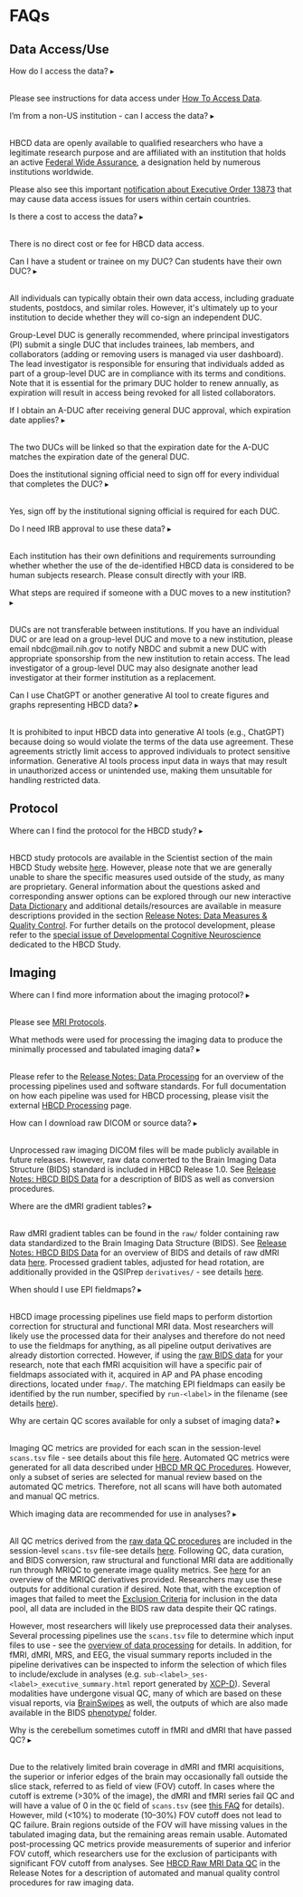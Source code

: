 # FAQs
## Data Access/Use

<p>
<div id="faq-access" class="notification-banner" onclick="toggleCollapse(this)">
  <span class="emoji"><i class="fa-regular fa-lightbulb"></i></span>
  <span class="text">How do I access the data?</span>
  <span class="arrow">▸</span>
</div>
<div class="collapsible-content">
<br>
<p>Please see instructions for data access under <a href="../data_access">How To Access Data</a>.</p>
</div>
</p>

<p>
<div id="faq-nonus" class="notification-banner" onclick="toggleCollapse(this)">
  <span class="emoji"><i class="fa-regular fa-lightbulb"></i></span>
  <span class="text">I’m from a non-US institution - can I access the data?</span>
  <span class="arrow">▸</span>
</div>
<div class="collapsible-content">
<br>
<p>HBCD data are openly available to qualified researchers who have a legitimate research purpose and are affiliated with an institution that holds an active <a href="https://ohrp.cit.nih.gov/search/fwasearch.aspx?styp=bsc">Federal Wide Assurance</a>, a designation held by numerous institutions worldwide.</p>
<p>Please also see this important <a href="../data_access/#notification-banner">notification about Executive Order 13873</a> that may cause data access issues for users within certain countries.</p>
</div>
</p>

<p>
<div id="faq-cost" class="notification-banner" onclick="toggleCollapse(this)">
  <span class="emoji"><i class="fa-regular fa-lightbulb"></i></span>
  <span class="text">Is there a cost to access the data?</span>
  <span class="arrow">▸</span>
</div>
<div class="collapsible-content">
<br>
<p>There is no direct cost or fee for HBCD data access.</p>
</div>
</p>

<p>
<div id="faq-duc" class="notification-banner" onclick="toggleCollapse(this)">
  <span class="emoji"><i class="fa-regular fa-lightbulb"></i></span>
  <span class="text">Can I have a student or trainee on my DUC? Can students have their own DUC?</span>
  <span class="arrow">▸</span>
</div>
<div class="collapsible-content">
<br>
<p>All individuals can typically obtain their own data access, including graduate students, postdocs, and similar roles. However, it's ultimately up to your institution to decide whether they will co-sign an independent DUC.</p>
<p>Group-Level DUC is generally recommended, where principal investigators (PI) submit a single DUC that includes trainees, lab members, and collaborators (adding or removing users is managed via user dashboard). The lead investigator is responsible for ensuring that individuals added as part of a group-level DUC are in compliance with its terms and conditions. Note that it is essential for the primary DUC holder to renew annually, as expiration will result in access being revoked for all listed collaborators.</p>
</div>
</p>

<p>
<div id="faq-aduc" class="notification-banner" onclick="toggleCollapse(this)">
  <span class="emoji"><i class="fa-regular fa-lightbulb"></i></span>
  <span class="text">If I obtain an A-DUC after receiving general DUC approval, which expiration date applies?</span>
  <span class="arrow">▸</span>
</div>
<div class="collapsible-content">
<br>
<p>The two DUCs will be linked so that the expiration date for the A-DUC matches the expiration date of the general DUC.</p>
</div>
</p>

<p>
<div id="faq-ducsignoff" class="notification-banner" onclick="toggleCollapse(this)">
  <span class="emoji"><i class="fa-regular fa-lightbulb"></i></span>
  <span class="text">Does the institutional signing official need to sign off for every individual that completes the DUC?</span>
  <span class="arrow">▸</span>
</div>
<div class="collapsible-content">
<br>
<p>Yes, sign off by the institutional signing official is required for each DUC.</p>
</div>
</p>

<p>
<div id="faq-irb" class="notification-banner" onclick="toggleCollapse(this)">
  <span class="emoji"><i class="fa-regular fa-lightbulb"></i></span>
  <span class="text">Do I need IRB approval to use these data?</span>
  <span class="arrow">▸</span>
</div>
<div class="collapsible-content">
<br>
<p>Each institution has their own definitions and requirements surrounding whether whether the use of the de-identified HBCD data is considered to be human subjects research. Please consult directly with your IRB. </p>
</div>
</p>

<p>
<div id="faq-ducmove" class="notification-banner" onclick="toggleCollapse(this)">
  <span class="emoji"><i class="fa-regular fa-lightbulb"></i></span>
  <span class="text">What steps are required if someone with a DUC moves to a new institution?</span>
  <span class="arrow">▸</span>
</div>
<div class="collapsible-content">
<br>
<p>DUCs are not transferable between institutions. If you have an individual DUC or are lead on a group-level DUC and move to a new institution, please email nbdc@mail.nih.gov to notify NBDC and submit a new DUC with appropriate sponsorship from the new institution to retain access. The lead investigator of a group-level DUC may also designate another lead investigator at their former institution as a replacement.</p>
</div>
</p>

<p>
<div id="faq-ai" class="notification-banner" onclick="toggleCollapse(this)">
  <span class="emoji"><i class="fa-regular fa-lightbulb"></i></span>
  <span class="text">Can I use ChatGPT or another generative AI tool to create figures and graphs representing HBCD data?</span>
  <span class="arrow">▸</span>
</div>
<div class="collapsible-content">
<br>
<p>It is prohibited to input HBCD data into generative AI tools (e.g., ChatGPT) because doing so would violate the terms of the data use agreement. These agreements strictly limit access to approved individuals to protect sensitive information. Generative AI tools process input data in ways that may result in unauthorized access or unintended use, making them unsuitable for handling restricted data.</p>
</div>
</p>

## Protocol
<p>
<div id="faq-protocol" class="notification-banner" onclick="toggleCollapse(this)">
  <span class="emoji"><i class="fa-regular fa-lightbulb"></i></span>
  <span class="text">Where can I find the protocol for the HBCD study?</span>
  <span class="arrow">▸</span>
</div>
<div class="collapsible-content">
<br>
<p>HBCD study protocols are available in the Scientist section of the main HBCD Study website <a href="https://hbcdstudy.org/study-protocols/">here</a>. However, please note that we are generally unable to share the specific measures used outside of the study, as many are proprietary. General information about the questions asked and corresponding answer options can be explored through our new interactive <a href="../data_access/datadictionary">Data Dictionary</a> and additional details/resources are available in measure descriptions provided in the section <a href="../measures/">Release Notes: Data Measures & Quality Control</a>. For further details on the protocol development, please refer to the <a href="https://www.sciencedirect.com/special-issue/10VNSS1BBLV">special issue of Developmental Cognitive Neuroscience</a> dedicated to the HBCD Study.</p>
</div>
</p>

## Imaging
<p>
<div id="faq-mriprotocol" class="notification-banner" onclick="toggleCollapse(this)">
  <span class="emoji"><i class="fa-regular fa-lightbulb"></i></span>
  <span class="text">Where can I find more information about the imaging protocol?</span>
  <span class="arrow">▸</span>
</div>
<div class="collapsible-content">
<br>
<p>Please see <a href="../mriprotocols/mriprotocols">MRI Protocols</a>.</p>
</div>
</p>

<p>
<div id="faq-dataproc" class="notification-banner" onclick="toggleCollapse(this)">
  <span class="emoji"><i class="fa-regular fa-lightbulb"></i></span>
  <span class="text">What methods were used for processing the imaging data to produce the minimally processed and tabulated imaging data?</span>
  <span class="arrow">▸</span>
</div>
<div class="collapsible-content">
<br>
<p>Please refer to the <a href="../processing/pipelines">Release Notes: Data Processing</a> for an overview of the processing pipelines used and software standards. For full documentation on how each pipeline was used for HBCD processing, please visit the external <a href="https://hbcd-cbrain-processing.readthedocs.io/latest/">HBCD Processing</a> page.</p>
</div>
</p>

<p>
<div id="faq-raw" class="notification-banner" onclick="toggleCollapse(this)">
  <span class="emoji"><i class="fa-regular fa-lightbulb"></i></span>
  <span class="text">How can I download raw DICOM or source data?</span>
  <span class="arrow">▸</span>
</div>
<div class="collapsible-content">
<br>
<p>Unprocessed raw imaging DICOM files will be made publicly available in future releases. However, raw data converted to the Brain Imaging Data Structure (BIDS) standard is included in HBCD Release 1.0. See <a href="../datacuration/overview">Release Notes: HBCD BIDS Data</a> for a description of BIDS as well as conversion procedures.</p>
</div>
</p>

<p>
<div id="faq-dmri" class="notification-banner" onclick="toggleCollapse(this)">
  <span class="emoji"><i class="fa-regular fa-lightbulb"></i></span>
  <span class="text">Where are the dMRI gradient tables?  </span>
  <span class="arrow">▸</span>
</div>
<div class="collapsible-content">
<br>
<p>
Raw dMRI gradient tables can be found in the <code>raw/</code> folder containing raw data standardized to the Brain Imaging Data Structure (BIDS). See <a href="../datacuration/overview">Release Notes: HBCD BIDS Data</a> for an overview of BIDS and details of raw dMRI data <a href="../datacuration/rawbids/#diffusion-dwi">here</a>. Processed gradient tables, adjusted for head rotation, are additionally provided in the QSIPrep <code>derivatives/</code> - see details <a href="../datacuration/derivatives/#qsiprep-qsiprep">here</a>.
</p>
</div>
</p>

<p>
<div id="faq-fmap" class="notification-banner" onclick="toggleCollapse(this)">
  <span class="emoji"><i class="fa-regular fa-lightbulb"></i></span>
  <span class="text">When should I use EPI fieldmaps?  </span>
  <span class="arrow">▸</span>
</div>
<div class="collapsible-content">
<br>
<p>HBCD image processing pipelines use field maps to perform distortion correction for structural and functional MRI data. Most researchers will likely use the processed data for their analyses and therefore do not need to use the fieldmaps for anything, as all pipeline output derivatives are already distortion corrected. However, if using the <a href="../datacuration/rawbids">raw BIDS data</a> for your research, note that each fMRI acquisition will have a specific pair of fieldmaps associated with it, acquired in AP and PA phase encoding directions, located under <code>fmap/</code>. The matching EPI fieldmaps can easily be identified by the run number, specified by <code>run-&lt;label&gt;</code> in the filename (see details <a href="../datacuration/rawbids/#functional-func-and-fieldmaps-fmap">here</a>).
</p>
</div>
</p>

<p>
<div id="faq-qc" class="notification-banner" onclick="toggleCollapse(this)">
  <span class="emoji"><i class="fa-regular fa-lightbulb"></i></span>
  <span class="text">Why are certain QC scores available for only a subset of imaging data?</span>
  <span class="arrow">▸</span>
</div>
<div class="collapsible-content">
<br>
<p>Imaging QC metrics are provided for each scan in the session-level <code>scans.tsv</code> file - see details about this file <a href="../datacuration/rawbids/#participant-session-scan-level-data">here</a>. Automated QC metrics were generated for all data described under <a href="../measures/mri/qc">HBCD MR QC Procedures</a>. However, only a subset of series are selected for manual review based on the automated QC metrics. Therefore, not all scans will have both automated and manual QC metrics.</p>
</div>
</p>

<p>
<div id="faq-qcrec" class="notification-banner" onclick="toggleCollapse(this)">
  <span class="emoji"><i class="fa-regular fa-lightbulb"></i></span>
  <span class="text">Which imaging data are recommended for use in analyses?</span>
  <span class="arrow">▸</span>
</div>
<div class="collapsible-content">
<br>
<p>All QC metrics derived from the <a href="../measures/mri/qc/#raw-mr-data-qc">raw data QC procedures</a> are included in the session-level <code>scans.tsv</code> file-see details <a href="../datacuration/rawbids/#participant-session-scan-level-data">here</a>. Following QC, data curation, and BIDS conversion, raw structural and functional MRI data are additionally run through MRIQC to generate image quality metrics. See <a href="../datacuration/derivatives/#mriqc-mriqc">here</a> for an overview of the MRIQC derivatives provided. Researchers may use these outputs for additional curation if desired. Note that, with the exception of images that failed to meet the <a href="../datacuration/exclusions/#imaging">Exclusion Criteria</a> for inclusion in the data pool, all data are included in the BIDS raw data despite their QC ratings.</p>

<p>However, most researchers will likely use preprocessed data their analyses. Several processing pipelines use the <code>scans.tsv</code> file to determine which input files to use - see the <a href="../processing/pipelines">overview of data processing</a> for details. In addition, for fMRI, dMRI, MRS, and EEG, the visual summary reports included in the pipeline derivatives can be inspected to inform the selection of which files to include/exclude in analyses (e.g. <code>sub-&lt;label&gt;_ses-&lt;label&gt;_executive_summary.html</code> report generated by <a href="../datacuration/derivatives/#xcp-d-xcpd_d">XCP-D</a>). Several modalities have undergone visual QC, many of which are based on these visual reports, via <a href="../measures/mri/qc/#brainswipes">BrainSwipes</a> as well, the outputs of which are also made available in the BIDS <a href="../datacuration/phenotypes">phenotype/</a> folder.</p>
</div>
</p>

<p>
<div id="faq-fov" class="notification-banner" onclick="toggleCollapse(this)">
  <span class="emoji"><i class="fa-regular fa-lightbulb"></i></span>
  <span class="text">Why is the cerebellum sometimes cutoff in fMRI and dMRI that have passed QC?</span>
  <span class="arrow">▸</span>
</div>
<div class="collapsible-content">
<br>
<p>Due to the relatively limited brain coverage in dMRI and fMRI acquisitions, the superior or inferior edges of the brain may occasionally fall outside the slice stack, referred to as field of view (FOV) cutoff. In cases where the cutoff is extreme (>30% of the image), the dMRI and fMRI series fail QC and will have a value of 0 in the <code>QC</code> field of <code>scans.tsv</code> (see <a href="#faq-qcrec">this FAQ</a> for details). However, mild (<10%) to moderate (10–30%) FOV cutoff does not lead to QC failure. Brain regions outside of the FOV will have missing values in the tabulated imaging data, but the remaining areas remain usable. Automated post-processing QC metrics provide measurements of superior and inferior FOV cutoff, which researchers use for the exclusion of participants with significant FOV cutoff from analyses. See <a href="../measures/mri/qc/#hbcd-raw-mri-data-qc">HBCD Raw MRI Data QC</a> in the Release Notes for a description of automated and manual quality control procedures for raw imaging data.</p>
</div>
</p>

